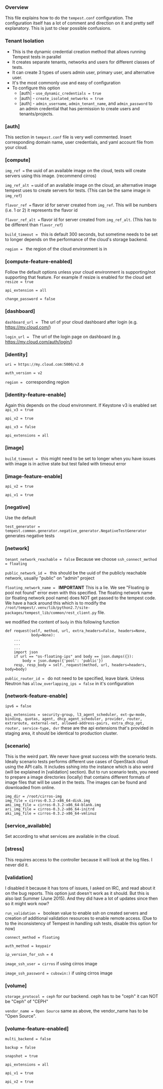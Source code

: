 ### Overview

This file explains how to do the `tempest.conf` configuration. The configuration itself has a lot of comment and direction on it and pretty self explanatory. This is just to clear possible confusions. 

### Tenant Isolation 
  * This is the dynamic credential creation method that allows running Tempest tests in parallel 
  * It creates separate tenants, networks and users for different classes of tests. 
  * It can create 3 types of users admin user, primary user, and alternative user. 
  * It's the most commonly use and easy of configuration
  * To configure this option 
    * [auth] - `use_dynamic_credentials = true`
    * [auth] - `create_isolated_networks = true`
    * [auth] - `admin_username`, `admin_tenant_name`, and `admin_password` to an admin credential that has permission to create users and tenants/projects. 

### [auth]

  This section in `tempest.conf` file is very well commented. Insert corresponding domain name, user credentials, and yaml account file from your cloud. 

### [compute] 

  `img_ref =` the uuid of an available image on the cloud, tests will create servers using this image. (recommend cirros) 

  `img_ref_alt =` uuid of an available image on the cloud, an alternative image tempest uses to create servers for tests. (This can be the same image in `img_ref`)

  `flavor_ref =` flavor id for server created from `img_ref`. This will be numbers (i.e. 1 or 2) it represents the flavor id

  `flavor_ref_alt =` flavor id for server created from `img_ref_alt`. (This has to be different than `flavor_ref`)

  `build_timeout = ` this is default 300 seconds, but sometime needs to be set to longer depends on the performance of the cloud's storage backend. 
   
  `region = ` the region of the cloud environment is in 

### [compute-feature-enabled]

  Follow the default options unless your cloud environment is supporting/not supporting that feature. For example if resize is enabled for the cloud set `resize = true`

  `api_extension = all`

  `change_password = false`

### [dashboard]

   `dashboard_url = ` The url of your cloud dashboard after login (e.g. https://my.cloud.com/)

   `login_url = ` The url of the login page on dashboard (e.g. https://my.cloud.com/auth/login/)

### [identity]

  `uri = https://my.cloud.com:5000/v2.0` 

  `auth_version = v2`

  `region = ` corresponding region

### [identity-feature-enable]

  Again this depends on the cloud environment. If Keystone v3 is enabled set `api_v3 = true`

  `api_v2 = true`

  `api_v3 = false`

  `api_extensions = all`

### [image]

  `build_timeout = ` this might need to be set to longer when you have issues with image is in active state but test failed with timeout error

### [image-feature-enable]

  `api_v2 = true` 

  `api_v1 = true`

### [negative]

  Use the default 

  `test_generator = tempest.common.generator.negative_generator.NegativeTestGenerator` generates negative tests 

### [network]

  `tenant_network_reachable = false` Because we choose `ssh_connect_method = floating`

  `public_network_id = ` this should be the uuid of the publicly reachable network, usually "public" on "admin" project

  `floating_network_name = ` **IMPORTANT** This is a lie. We see "Floating ip pool not found" error even with this specified. The floating network name (or floating network pool name) does NOT get passed to the tempest code. We have a hack around this which is to modify the `/root/tempest/.venv/lib/python2.7/site-packages/tempest_lib/common/rest_client.py` file. 

   we modified the content of `body` in this following function

```
def request(self, method, url, extra_headers=False, headers=None,
            body=None):
    ...
    ...
    ...
    import json
    if url == "os-floating-ips" and body == json.dumps({}):
        body = json.dumps({'pool': 'public'})
    resp, resp_body = self._request(method, url, headers=headers, body=body)
```

  `public_router_id = ` do not need to be specified, leave blank. Unless Neutron has `allow_overlapping_ips = false` in it's configuration

### [network-feature-enable]

  `ipv6 = false`

  `api_extensions = security-group, l3_agent_scheduler, ext-gw-mode, binding, quotas, agent, dhcp_agent_scheduler, provider, router, extraroute, external-net, allowed-address-pairs, extra_dhcp_opt, router, service-type, dvr` these are the api extensions that's provided in staging area, it should be identical to production cluster. 

### [scenario]

  This is the weird part. We never have great success with the scenario tests. Ideally scenario tests performs different use cases of OpenStack cloud using the API calls. It includes sshing into the instance which is also weird (will be explained in [validation] section). But to run scenario tests, you need to prepare a image directories (locally) that contains different formats of image files that will be used in the tests. The images can be found and downloaded from online.

```
img_dir = /root/cirros-img
img_file = cirros-0.3.2-x86_64-disk.img
ami_img_file = cirros-0.3.2-x86_64-blank.img
ari_img_file = cirros-0.3.2-x86_64-initrd
aki_img_file = cirros-0.3.2-x86_64-vmlinuz
```

### [service_available]

  Set according to what services are available in the cloud. 
  
### [stress]

  This requires access to the controller because it will look at the log files. I never did it. 

### [validation]
  
  I disabled it because it has tons of issues, I asked on IRC, and read about it on the bug reports. This option just doesn't work as it should. But this is also last Summer (June 2015). And they did have a lot of updates since then so it might work now? 

  `run_validation = ` boolean value to enable ssh on created servers and creation of additional validation resources to enable remote access. (Due to to the inconsistency of Tempest in handling ssh tests, disable this option for now)

  `connect_method = floating`

  `auth_method = keypair`

  `ip_version_for_ssh = 4`

  `image_ssh_user = cirros` if using cirros image

  `image_ssh_password = cubswin:)` if using cirros image

### [volume]

  `storage_protocol = ceph` for our backend. ceph has to be "ceph" it can NOT be "Ceph" of "CEPH"

  `vendor_name = Open Source` same as above, the vendor_name has to be "Open Source". 

### [volume-feature-enabled]

  `multi_backend = false`

  `backup = false`

  `snapshot = true`

  `api_extensions = all`

  `api_v1 = true`

  `api_v2 = true`


